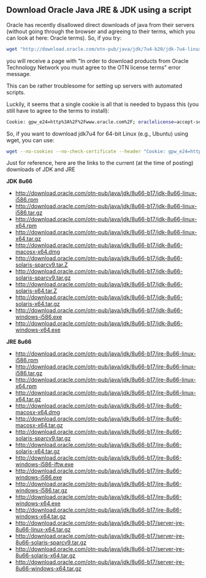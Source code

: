 ## Download Oracle Java JRE & JDK using a script

Oracle has recently disallowed direct downloads of java from their servers (without going through the browser and agreeing to their terms, which you can look at here: Oracle terms). So, if you try:

```sh
wget "http://download.oracle.com/otn-pub/java/jdk/7u4-b20/jdk-7u4-linux-x64.tar.gz"
```

you will receive a page with "In order to download products from Oracle Technology Network you must agree to the OTN license terms" error message.

This can be rather troublesome for setting up servers with automated scripts.

Luckily, it seems that a single cookie is all that is needed to bypass this (you still have to agree to the terms to install):

```sh
Cookie: gpw_e24=http%3A%2F%2Fwww.oracle.com%2F; oraclelicense=accept-securebackup-cookie
```

So, if you want to download jdk7u4 for 64-bit Linux (e.g., Ubuntu) using wget, you can use:

```sh
wget --no-cookies --no-check-certificate --header "Cookie: gpw_e24=http%3A%2F%2Fwww.oracle.com%2F; oraclelicense=accept-securebackup-cookie" "http://download.oracle.com/otn-pub/java/jdk/7u4-b20/jdk-7u4-linux-x64.tar.gz"
```

Just for reference, here are the links to the current (at the time of posting) downloads of JDK and JRE

**JDK 8u66**

- http://download.oracle.com/otn-pub/java/jdk/8u66-b17/jdk-8u66-linux-i586.rpm
- http://download.oracle.com/otn-pub/java/jdk/8u66-b17/jdk-8u66-linux-i586.tar.gz
- http://download.oracle.com/otn-pub/java/jdk/8u66-b17/jdk-8u66-linux-x64.rpm
- http://download.oracle.com/otn-pub/java/jdk/8u66-b17/jdk-8u66-linux-x64.tar.gz
- http://download.oracle.com/otn-pub/java/jdk/8u66-b17/jdk-8u66-macosx-x64.dmg
- http://download.oracle.com/otn-pub/java/jdk/8u66-b17/jdk-8u66-solaris-sparcv9.tar.Z
- http://download.oracle.com/otn-pub/java/jdk/8u66-b17/jdk-8u66-solaris-sparcv9.tar.gz
- http://download.oracle.com/otn-pub/java/jdk/8u66-b17/jdk-8u66-solaris-x64.tar.Z
- http://download.oracle.com/otn-pub/java/jdk/8u66-b17/jdk-8u66-solaris-x64.tar.gz
- http://download.oracle.com/otn-pub/java/jdk/8u66-b17/jdk-8u66-windows-i586.exe
- http://download.oracle.com/otn-pub/java/jdk/8u66-b17/jdk-8u66-windows-x64.exe

**JRE 8u66**

- http://download.oracle.com/otn-pub/java/jdk/8u66-b17/jre-8u66-linux-i586.rpm
- http://download.oracle.com/otn-pub/java/jdk/8u66-b17/jre-8u66-linux-i586.tar.gz
- http://download.oracle.com/otn-pub/java/jdk/8u66-b17/jre-8u66-linux-x64.rpm
- http://download.oracle.com/otn-pub/java/jdk/8u66-b17/jre-8u66-linux-x64.tar.gz
- http://download.oracle.com/otn-pub/java/jdk/8u66-b17/jre-8u66-macosx-x64.dmg
- http://download.oracle.com/otn-pub/java/jdk/8u66-b17/jre-8u66-macosx-x64.tar.gz
- http://download.oracle.com/otn-pub/java/jdk/8u66-b17/jre-8u66-solaris-sparcv9.tar.gz
- http://download.oracle.com/otn-pub/java/jdk/8u66-b17/jre-8u66-solaris-x64.tar.gz
- http://download.oracle.com/otn-pub/java/jdk/8u66-b17/jre-8u66-windows-i586-iftw.exe
- http://download.oracle.com/otn-pub/java/jdk/8u66-b17/jre-8u66-windows-i586.exe
- http://download.oracle.com/otn-pub/java/jdk/8u66-b17/jre-8u66-windows-i586.tar.gz
- http://download.oracle.com/otn-pub/java/jdk/8u66-b17/jre-8u66-windows-x64.exe
- http://download.oracle.com/otn-pub/java/jdk/8u66-b17/jre-8u66-windows-x64.tar.gz
- http://download.oracle.com/otn-pub/java/jdk/8u66-b17/server-jre-8u66-linux-x64.tar.gz
- http://download.oracle.com/otn-pub/java/jdk/8u66-b17/server-jre-8u66-solaris-sparcv9.tar.gz
- http://download.oracle.com/otn-pub/java/jdk/8u66-b17/server-jre-8u66-solaris-x64.tar.gz
- http://download.oracle.com/otn-pub/java/jdk/8u66-b17/server-jre-8u66-windows-x64.tar.gz
